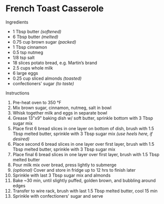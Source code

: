 # French Toast Casserole

Ingredients

- 1 Tbsp butter *(softened)*
- 6 Tbsp butter *(melted)*
- 0.75 cup brown sugar *(packed)*
- 1 Tbsp cinnamon
- 0.5 tsp nutmeg
- 1/8 tsp salt
- 18 slices potato bread, e.g. Martin’s brand
- 2.5 cups whole milk
- 6 large eggs
- 0.25 cup sliced almonds *(toasted)*
- confectioners' sugar *(to taste)*

Instructions

1. Pre-heat oven to 350 °F
1. Mix brown sugar, cinnamon, nutmeg, salt in bowl
1. Whisk together milk and eggs in separate bowl
1. Grease 13"x9" baking dish w/ soft butter, sprinkle bottom with 3 Tbsp sugar mix
1. Place first 6 bread slices in one layer on bottom of dish, brush with 1.5 Tbsp melted butter, sprinkle with 3 Tbsp sugar mix *(use heels here, if desired)*
1. Place second 6 bread slices in one layer over first layer, brush with 1.5 Tbsp melted butter, sprinkle with 3 Tbsp sugar mix
1. Place final 6 bread slices in one layer over first layer, brush with 1.5 Tbsp melted butter
1. Pour milk mix over bread, press lightly to submerge
1. *(optional)* Cover and store in fridge up to 12 hrs to finish later
1. Sprinkle with last 3 Tbsp sugar mix and almonds
1. Bake ~30 min, until slightly puffed, golden brown, and bubbling around edges
1. Transfer to wire rack, brush with last 1.5 Tbsp melted butter, cool 15 min
1. Sprinkle with confectioners' sugar and serve

